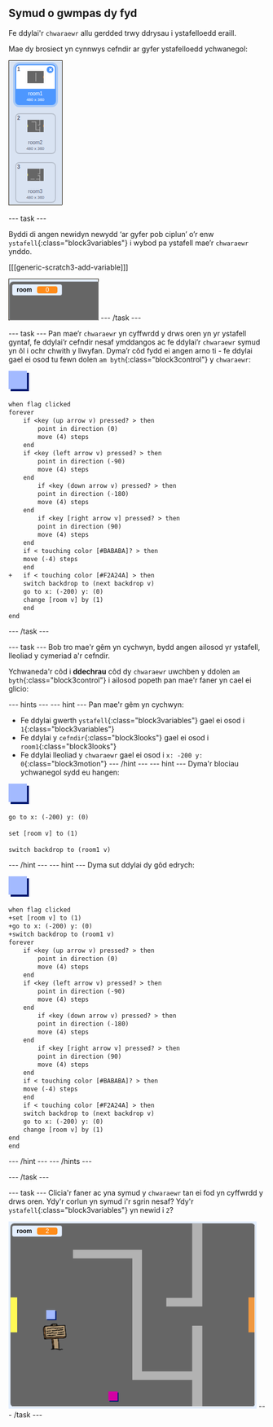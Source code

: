 ## Symud o gwmpas dy fyd

Fe ddylai'r `chwaraewr` allu gerdded trwy ddrysau i ystafelloedd eraill.

Mae dy brosiect yn cynnwys cefndir ar gyfer ystafelloedd ychwanegol:

![sgrinlun](images/world-backdrops.png)

\--- task \---

Byddi di angen newidyn newydd ‘ar gyfer pob ciplun’ o’r enw `ystafell`{:class="block3variables"} i wybod pa ystafell mae’r `chwaraewr` ynddo.

[[[generic-scratch3-add-variable]]]

![sgrinlun](images/world-room.png) \--- /task \---

\--- task \--- Pan mae’r `chwaraewr` yn cyffwrdd y drws oren yn yr ystafell gyntaf, fe ddylai’r cefndir nesaf ymddangos ac fe ddylai’r `chwaraewr` symud yn ôl i ochr chwith y llwyfan. Dyma’r côd fydd ei angen arno ti - fe ddylai gael ei osod tu fewn dolen `am byth`{:class="block3control"} y `chwaraewr`:

![chwaraewr](images/player.png)

```blocks3
when flag clicked
forever
    if <key (up arrow v) pressed? > then
        point in direction (0)
        move (4) steps
    end
    if <key (left arrow v) pressed? > then
        point in direction (-90)
        move (4) steps
    end
        if <key (down arrow v) pressed? > then
        point in direction (-180)
        move (4) steps
    end
        if <key [right arrow v] pressed? > then
        point in direction (90)
        move (4) steps
    end
    if < touching color [#BABABA]? > then
    move (-4) steps
    end
+   if < touching color [#F2A24A] > then
    switch backdrop to (next backdrop v)
    go to x: (-200) y: (0)
    change [room v] by (1)
    end
end
```

\--- /task \---

\--- task \--- Bob tro mae'r gêm yn cychwyn, bydd angen ailosod yr ystafell, lleoliad y cymeriad a'r cefndir.

Ychwaneda'r côd i **ddechrau** côd dy `chwaraewr` uwchben y ddolen `am byth`{:class="block3control"} i ailosod popeth pan mae'r faner yn cael ei glicio:

\--- hints \--- \--- hint \--- Pan mae'r gêm yn cychwyn:

+ Fe ddylai gwerth `ystafell`{:class="block3variables"} gael ei osod i `1`{:class="block3variables"}
+ Fe ddylai y `cefndir`{:class="block3looks"} gael ei osod i `room1`{:class="block3looks"}
+ Fe ddylai lleoliad y `chwaraewr` gael ei osod i `x: -200 y: 0`{:class="block3motion"} \--- /hint \--- \--- hint \--- Dyma'r blociau ychwanegol sydd eu hangen:

![chwaraewr](images/player.png)

```blocks3
go to x: (-200) y: (0)

set [room v] to (1)

switch backdrop to (room1 v)
```

\--- /hint \--- \--- hint \--- Dyma sut ddylai dy gôd edrych:

![chwaraewr](images/player.png)

```blocks3
when flag clicked
+set [room v] to (1)
+go to x: (-200) y: (0)
+switch backdrop to (room1 v)
forever
    if <key (up arrow v) pressed? > then
        point in direction (0)
        move (4) steps
    end
    if <key (left arrow v) pressed? > then
        point in direction (-90)
        move (4) steps
    end
        if <key (down arrow v) pressed? > then
        point in direction (-180)
        move (4) steps
    end
        if <key [right arrow v] pressed? > then
        point in direction (90)
        move (4) steps
    end
    if < touching color [#BABABA]? > then
    move (-4) steps
    end
    if < touching color [#F2A24A] > then
    switch backdrop to (next backdrop v)
    go to x: (-200) y: (0)
    change [room v] by (1)
end
end
```

\--- /hint \--- \--- /hints \---

\--- /task \---

\--- task \--- Clicia'r faner ac yna symud y `chwaraewr` tan ei fod yn cyffwrdd y drws oren. Ydy'r corlun yn symud i'r sgrin nesaf? Ydy'r `ystafell`{:class="block3variables"} yn newid i `2`?

![sgrinlun](images/world-room-test.png) \--- /task \---